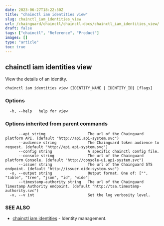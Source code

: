 ```yaml
---
date: 2023-06-27T18:22:50Z
title: "chainctl iam identities view"
slug: chainctl_iam_identities_view
url: /chainguard/chainctl/chainctl-docs/chainctl_iam_identities_view/
draft: false
tags: ["chainctl", "Reference", "Product"]
images: []
type: "article"
toc: true
---
```

## chainctl iam identities view

View the details of an identity.

```
chainctl iam identities view {IDENTITY_NAME | IDENTITY_ID} [flags]
```

### Options

```
  -h, --help   help for view
```

### Options inherited from parent commands

```
      --api string                   The url of the Chainguard platform API. (default "http://api.api-system.svc")
      --audience string              The Chainguard token audience to request. (default "http://api.api-system.svc")
      --config string                A specific chainctl config file.
      --console string               The url of the Chainguard platform Console. (default "http://console-ui.api-system.svc")
      --issuer string                The url of the Chainguard STS endpoint. (default "http://issuer.oidc-system.svc")
  -o, --output string                Output format. One of: ["", "table", "tree", "json", "id", "wide"]
      --timestamp-authority string   The url of the Chainguard Timestamp Authority endpoint. (default "http://tsa.timestamp-authority.svc")
  -v, --v int                        Set the log verbosity level.
```

### SEE ALSO

* [chainctl iam identities](/chainguard/chainctl/chainctl-docs/chainctl_iam_identities/)	 - Identity management.


